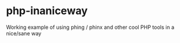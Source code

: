 # php-inaniceway
Working example of using phing / phinx and other cool PHP tools in a nice/sane way 
